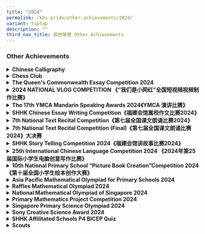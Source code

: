 ```yaml
---
title: "2024"
permalink: /khs-pride/other-achievements/2024/
variant: tiptap
description: ""
third_nav_title: 其他荣誉 Other Achievements
---
```

<h3>Other Achievements</h3>
<div data-type="detailGroup" class="isomer-accordion isomer-accordion-white">
<details class="isomer-details">
<summary><strong>Chinese Calligraphy</strong>
</summary>
<div data-type="detailsContent" class="isomer-details-content">
<table style="minWidth: 50px">
<colgroup>
<col>
<col>
</colgroup>
<tbody>
<tr>
<td rowspan="1" colspan="1">
<p><strong>Chinese Calligraphy Competition 2024 - Bronze (Primary Group)</strong>
</p>
</td>
<td rowspan="1" colspan="1">
<p></p>
</td>
</tr>
<tr>
<td rowspan="1" colspan="1">
<p>Huang Xin Ya Krystal</p>
</td>
<td rowspan="1" colspan="1">
<p>P2-06</p>
</td>
</tr>
<tr>
<td rowspan="1" colspan="1">
<p>Ong Si Yan</p>
</td>
<td rowspan="1" colspan="1">
<p>P6-01</p>
</td>
</tr>
</tbody>
</table>
<p></p>
</div>
</details>
<details class="isomer-details">
<summary><strong>Chess Club</strong>
</summary>
<div data-type="detailsContent" class="isomer-details-content">
<table style="minWidth: 50px">
<colgroup>
<col>
<col>
</colgroup>
<tbody>
<tr>
<td rowspan="1" colspan="1">
<p><strong>[International Chess]</strong>
</p>
<p><strong>75th National Schools Individual</strong>
</p>
<p><strong>Chess Championships 2024 - 6th (Open Under 10 East Zone)</strong>
</p>
</td>
<td rowspan="1" colspan="1">
<p></p>
</td>
</tr>
<tr>
<td rowspan="1" colspan="1">
<p>Seah Shin Yi</p>
</td>
<td rowspan="1" colspan="1">
<p>P4-06</p>
</td>
</tr>
<tr>
<td rowspan="1" colspan="1">
<p><strong>[International Chess]</strong>
</p>
<p><strong>75th National Schools Individual</strong>
</p>
<p><strong>Chess Championships 2024 - 8th (Open Under 10 East Zone)</strong>
</p>
</td>
<td rowspan="1" colspan="1">
<p></p>
</td>
</tr>
<tr>
<td rowspan="1" colspan="1">
<p>Do Hoang Anh Tu, Anthony</p>
</td>
<td rowspan="1" colspan="1">
<p>P4-05</p>
</td>
</tr>
<tr>
<td rowspan="1" colspan="1">
<p><strong>[Weiqi]</strong>
</p>
<p><strong>Six Trust Cup National</strong>
</p>
<p><strong>Youth Weiqi Championships - Bronze (Primary 5 Group)</strong>
</p>
</td>
<td rowspan="1" colspan="1">
<p></p>
</td>
</tr>
<tr>
<td rowspan="1" colspan="1">
<p>Neo Cheng Ming</p>
</td>
<td rowspan="1" colspan="1">
<p>P5-06</p>
</td>
</tr>
<tr>
<td rowspan="1" colspan="1">
<p>Hanzel Ng Han Chen</p>
</td>
<td rowspan="1" colspan="1">
<p>P5-06</p>
</td>
</tr>
</tbody>
</table>
<p></p>
</div>
</details>
<details class="isomer-details">
<summary><strong>The Queen's Commonwealth Essay Competition 2024</strong>
</summary>
<div data-type="detailsContent" class="isomer-details-content">
<table style="minWidth: 50px">
<colgroup>
<col>
<col>
</colgroup>
<tbody>
<tr>
<td rowspan="1" colspan="1">
<p><strong>Gold</strong>
</p>
</td>
<td rowspan="1" colspan="1">
<p></p>
</td>
</tr>
<tr>
<td rowspan="1" colspan="1">
<p>GISELE FONG HEI TENG</p>
</td>
<td rowspan="1" colspan="1">
<p>P6-07</p>
</td>
</tr>
<tr>
<td rowspan="1" colspan="1">
<p>ZHOU JIALIN</p>
</td>
<td rowspan="1" colspan="1">
<p>P6-07</p>
</td>
</tr>
<tr>
<td rowspan="1" colspan="1">
<p>SOH TING YU, SYLVIA</p>
</td>
<td rowspan="1" colspan="1">
<p>P6-07</p>
</td>
</tr>
<tr>
<td rowspan="1" colspan="1">
<p>KHOO TZE LING</p>
</td>
<td rowspan="1" colspan="1">
<p>P6-07</p>
</td>
</tr>
<tr>
<td rowspan="1" colspan="1">
<p>DYLAN LOW</p>
</td>
<td rowspan="1" colspan="1">
<p>P6-07</p>
</td>
</tr>
<tr>
<td rowspan="1" colspan="1">
<p>KHER SWEE BOON</p>
</td>
<td rowspan="1" colspan="1">
<p>P5-07</p>
</td>
</tr>
<tr>
<td rowspan="1" colspan="1">
<p>NEO QI SHAN KIMI</p>
</td>
<td rowspan="1" colspan="1">
<p>P5-03</p>
</td>
</tr>
<tr>
<td rowspan="1" colspan="1">
<p>TAN YUN WEN ERIN</p>
</td>
<td rowspan="1" colspan="1">
<p>P3-07</p>
</td>
</tr>
<tr>
<td rowspan="1" colspan="1">
<p>KONG ZHONG LIN&nbsp;</p>
</td>
<td rowspan="1" colspan="1">
<p>P4-04</p>
</td>
</tr>
<tr>
<td rowspan="1" colspan="1">
<p>EDEN YANG YUXI&nbsp;</p>
</td>
<td rowspan="1" colspan="1">
<p>P4-07</p>
</td>
</tr>
<tr>
<td rowspan="1" colspan="1">
<p><strong>Silver</strong>
</p>
</td>
<td rowspan="1" colspan="1">
<p></p>
</td>
</tr>
<tr>
<td rowspan="1" colspan="1">
<p>CHAN ZHE HAO LUKE&nbsp;</p>
</td>
<td rowspan="1" colspan="1">
<p>P6-03</p>
</td>
</tr>
<tr>
<td rowspan="1" colspan="1">
<p>DESIREE LIAW JIA YI</p>
</td>
<td rowspan="1" colspan="1">
<p>P6-02</p>
</td>
</tr>
<tr>
<td rowspan="1" colspan="1">
<p>CHLOE CHNG SHI XUAN</p>
</td>
<td rowspan="1" colspan="1">
<p>P6-05</p>
</td>
</tr>
<tr>
<td rowspan="1" colspan="1">
<p>EMILY PANG YIN XI</p>
</td>
<td rowspan="1" colspan="1">
<p>P6-05</p>
</td>
</tr>
<tr>
<td rowspan="1" colspan="1">
<p>NATALIE TEO</p>
</td>
<td rowspan="1" colspan="1">
<p>P6-07</p>
</td>
</tr>
<tr>
<td rowspan="1" colspan="1">
<p>MILLA SIENNY CHAN</p>
</td>
<td rowspan="1" colspan="1">
<p>P6-07</p>
</td>
</tr>
<tr>
<td rowspan="1" colspan="1">
<p>KESSLYN NG KAY LING</p>
</td>
<td rowspan="1" colspan="1">
<p>P6-06</p>
</td>
</tr>
<tr>
<td rowspan="1" colspan="1">
<p>AELLY CHIN</p>
</td>
<td rowspan="1" colspan="1">
<p>P6-06</p>
</td>
</tr>
<tr>
<td rowspan="1" colspan="1">
<p>DARRIUS CHIA</p>
</td>
<td rowspan="1" colspan="1">
<p>P6-06</p>
</td>
</tr>
<tr>
<td rowspan="1" colspan="1">
<p>TRISTAN OH</p>
</td>
<td rowspan="1" colspan="1">
<p>P6-06</p>
</td>
</tr>
<tr>
<td rowspan="1" colspan="1">
<p>CHIA JUO TSUEN&nbsp;</p>
</td>
<td rowspan="1" colspan="1">
<p>P3-06</p>
</td>
</tr>
<tr>
<td rowspan="1" colspan="1">
<p>CHUA YUAN YU ANGELA</p>
</td>
<td rowspan="1" colspan="1">
<p>P4-01</p>
</td>
</tr>
<tr>
<td rowspan="1" colspan="1">
<p>GOH YU HENG ELGIN&nbsp;&nbsp;</p>
</td>
<td rowspan="1" colspan="1">
<p>P4-02</p>
</td>
</tr>
<tr>
<td rowspan="1" colspan="1">
<p>ELIAS CHUA RUI DE&nbsp;&nbsp;</p>
</td>
<td rowspan="1" colspan="1">
<p>P4-05</p>
</td>
</tr>
<tr>
<td rowspan="1" colspan="1">
<p>ELISE WEE YU XI&nbsp;</p>
</td>
<td rowspan="1" colspan="1">
<p>P4-05</p>
</td>
</tr>
<tr>
<td rowspan="1" colspan="1">
<p>WAN SOPHIE BINTE WAN SUHAIMI&nbsp;</p>
</td>
<td rowspan="1" colspan="1">
<p>P4-05</p>
</td>
</tr>
<tr>
<td rowspan="1" colspan="1">
<p>BREE TOO CUN BIN&nbsp;&nbsp;</p>
</td>
<td rowspan="1" colspan="1">
<p>P4-06</p>
</td>
</tr>
<tr>
<td rowspan="1" colspan="1">
<p>LIM ZHI LE DANIELLE&nbsp;&nbsp;</p>
</td>
<td rowspan="1" colspan="1">
<p>P4-06</p>
</td>
</tr>
<tr>
<td rowspan="1" colspan="1">
<p>EMILY YUEN SHU ERN&nbsp;&nbsp;</p>
</td>
<td rowspan="1" colspan="1">
<p>P4-07</p>
</td>
</tr>
<tr>
<td rowspan="1" colspan="1">
<p>NG HAO YANG&nbsp;</p>
</td>
<td rowspan="1" colspan="1">
<p>P4-07</p>
</td>
</tr>
<tr>
<td rowspan="1" colspan="1">
<p>HO XUAN EN EMMA&nbsp;&nbsp;</p>
</td>
<td rowspan="1" colspan="1">
<p>P5-05</p>
</td>
</tr>
<tr>
<td rowspan="1" colspan="1">
<p>DANIEL TAN YEE HENG&nbsp;&nbsp;</p>
</td>
<td rowspan="1" colspan="1">
<p>P5-05</p>
</td>
</tr>
<tr>
<td rowspan="1" colspan="1">
<p>YELTON CHANG YUAN MING&nbsp;&nbsp;</p>
</td>
<td rowspan="1" colspan="1">
<p>P5-06</p>
</td>
</tr>
<tr>
<td rowspan="1" colspan="1">
<p>NG CHONG MING LUTHER&nbsp;&nbsp;&nbsp;</p>
</td>
<td rowspan="1" colspan="1">
<p>P5-06</p>
</td>
</tr>
<tr>
<td rowspan="1" colspan="1">
<p>DECLAN WONG KUAN ZE&nbsp;&nbsp;</p>
</td>
<td rowspan="1" colspan="1">
<p>P5-06</p>
</td>
</tr>
<tr>
<td rowspan="1" colspan="1">
<p>ONG CHING HWEE HANNA&nbsp;</p>
</td>
<td rowspan="1" colspan="1">
<p>P5-06</p>
</td>
</tr>
<tr>
<td rowspan="1" colspan="1">
<p>KION YU LE SHAYNE&nbsp;</p>
</td>
<td rowspan="1" colspan="1">
<p>P5-07</p>
</td>
</tr>
<tr>
<td rowspan="1" colspan="1">
<p>LIEW XUAN YING FELICIA&nbsp;</p>
</td>
<td rowspan="1" colspan="1">
<p>P5-07</p>
</td>
</tr>
<tr>
<td rowspan="1" colspan="1">
<p>LIM MINZHE BENJAMIN&nbsp;</p>
</td>
<td rowspan="1" colspan="1">
<p>P5-07</p>
</td>
</tr>
<tr>
<td rowspan="1" colspan="1">
<p>KAO ZI YAO&nbsp;</p>
</td>
<td rowspan="1" colspan="1">
<p>P5-07</p>
</td>
</tr>
<tr>
<td rowspan="1" colspan="1">
<p><strong>Bronze</strong>
</p>
</td>
<td rowspan="1" colspan="1">
<p></p>
</td>
</tr>
<tr>
<td rowspan="1" colspan="1">
<p>LEE XING YU KATE</p>
</td>
<td rowspan="1" colspan="1">
<p>P5-07</p>
</td>
</tr>
<tr>
<td rowspan="1" colspan="1">
<p>NG YU HENG LUCAS</p>
</td>
<td rowspan="1" colspan="1">
<p>P5-07</p>
</td>
</tr>
<tr>
<td rowspan="1" colspan="1">
<p>TAN ZI HENG&nbsp;</p>
</td>
<td rowspan="1" colspan="1">
<p>P6-05</p>
</td>
</tr>
<tr>
<td rowspan="1" colspan="1">
<p>TAY HONG LIP&nbsp;</p>
</td>
<td rowspan="1" colspan="1">
<p>P6-05</p>
</td>
</tr>
<tr>
<td rowspan="1" colspan="1">
<p>KWAN LE XIN CHARLOTTE</p>
</td>
<td rowspan="1" colspan="1">
<p>P6-02</p>
</td>
</tr>
<tr>
<td rowspan="1" colspan="1">
<p>TEO JING SHAN</p>
</td>
<td rowspan="1" colspan="1">
<p>P6-07</p>
</td>
</tr>
<tr>
<td rowspan="1" colspan="1">
<p>RYAN YONG SHERN HAU</p>
</td>
<td rowspan="1" colspan="1">
<p>P6-07</p>
</td>
</tr>
<tr>
<td rowspan="1" colspan="1">
<p>KIERAN FERRELL TASLIM</p>
</td>
<td rowspan="1" colspan="1">
<p>P6-07</p>
</td>
</tr>
<tr>
<td rowspan="1" colspan="1">
<p>HENG OWEN EMANUEL WEN XIN</p>
</td>
<td rowspan="1" colspan="1">
<p>P6-07</p>
</td>
</tr>
<tr>
<td rowspan="1" colspan="1">
<p>HAN JIE EN</p>
</td>
<td rowspan="1" colspan="1">
<p>P6-07</p>
</td>
</tr>
<tr>
<td rowspan="1" colspan="1">
<p>CHNG KAI YAN CANYON</p>
</td>
<td rowspan="1" colspan="1">
<p>P6-07</p>
</td>
</tr>
<tr>
<td rowspan="1" colspan="1">
<p>FOO ZEE YEE
<br>
</p>
</td>
<td rowspan="1" colspan="1">
<p>P6-06</p>
</td>
</tr>
<tr>
<td rowspan="1" colspan="1">
<p>XIAO RUIXI
<br>
</p>
</td>
<td rowspan="1" colspan="1">
<p>P6-06</p>
</td>
</tr>
<tr>
<td rowspan="1" colspan="1">
<p>ADELE TAY YU XUAN
<br>&nbsp;</p>
</td>
<td rowspan="1" colspan="1">
<p>P6-06</p>
</td>
</tr>
<tr>
<td rowspan="1" colspan="1">
<p>LEW YIXUAN NICOLE
<br>
</p>
</td>
<td rowspan="1" colspan="1">
<p>P6-06</p>
</td>
</tr>
<tr>
<td rowspan="1" colspan="1">
<p>CHARLOTTE DOONG SHUANGYI</p>
</td>
<td rowspan="1" colspan="1">
<p>P6-04</p>
</td>
</tr>
<tr>
<td rowspan="1" colspan="1">
<p>WONG ZI CHENG</p>
</td>
<td rowspan="1" colspan="1">
<p>P6-03</p>
</td>
</tr>
<tr>
<td rowspan="1" colspan="1">
<p>DAVE LEE YI JIE</p>
</td>
<td rowspan="1" colspan="1">
<p>P6-03</p>
</td>
</tr>
<tr>
<td rowspan="1" colspan="1">
<p>KOH KIE REN</p>
</td>
<td rowspan="1" colspan="1">
<p>P6-03</p>
</td>
</tr>
<tr>
<td rowspan="1" colspan="1">
<p>CHLOE TAN LI XUAN&nbsp;</p>
</td>
<td rowspan="1" colspan="1">
<p>&nbsp;P4-01</p>
</td>
</tr>
<tr>
<td rowspan="1" colspan="1">
<p>CHUA YU XUAN SARAH</p>
</td>
<td rowspan="1" colspan="1">
<p>P4-01</p>
</td>
</tr>
<tr>
<td rowspan="1" colspan="1">
<p>TAN YANG RUI&nbsp;</p>
</td>
<td rowspan="1" colspan="1">
<p>P4-02</p>
</td>
</tr>
<tr>
<td rowspan="1" colspan="1">
<p>CLAUDIA TAN YI XUAN&nbsp;&nbsp;</p>
</td>
<td rowspan="1" colspan="1">
<p>P4-06</p>
</td>
</tr>
<tr>
<td rowspan="1" colspan="1">
<p>EDWARD LOO LE WEI&nbsp;&nbsp;</p>
</td>
<td rowspan="1" colspan="1">
<p>P4-06</p>
</td>
</tr>
<tr>
<td rowspan="1" colspan="1">
<p>ELISABETH HON KE XIN&nbsp;&nbsp;</p>
</td>
<td rowspan="1" colspan="1">
<p>P4-06</p>
</td>
</tr>
<tr>
<td rowspan="1" colspan="1">
<p>LIM ZI HAN&nbsp;</p>
</td>
<td rowspan="1" colspan="1">
<p>P4-06</p>
</td>
</tr>
<tr>
<td rowspan="1" colspan="1">
<p>QIN ZIYI&nbsp;</p>
</td>
<td rowspan="1" colspan="1">
<p>P4-06</p>
</td>
</tr>
<tr>
<td rowspan="1" colspan="1">
<p>TAYLOR NG YONG JI&nbsp;&nbsp;</p>
</td>
<td rowspan="1" colspan="1">
<p>P4-06</p>
</td>
</tr>
<tr>
<td rowspan="1" colspan="1">
<p>LEE DING XIAN TYLER&nbsp;</p>
</td>
<td rowspan="1" colspan="1">
<p>P4-06</p>
</td>
</tr>
<tr>
<td rowspan="1" colspan="1">
<p>LEE EN YI CLARA&nbsp;&nbsp;</p>
</td>
<td rowspan="1" colspan="1">
<p>P4-07</p>
</td>
</tr>
<tr>
<td rowspan="1" colspan="1">
<p>NEO YU XIN JAZANNE&nbsp;</p>
</td>
<td rowspan="1" colspan="1">
<p>P4-07</p>
</td>
</tr>
<tr>
<td rowspan="1" colspan="1">
<p>CHUA DING HENG YERIEL&nbsp;</p>
</td>
<td rowspan="1" colspan="1">
<p>P4-07</p>
</td>
</tr>
<tr>
<td rowspan="1" colspan="1">
<p>ANG RAY TENG&nbsp;</p>
</td>
<td rowspan="1" colspan="1">
<p>P5-05</p>
</td>
</tr>
<tr>
<td rowspan="1" colspan="1">
<p>CARMEN LEE&nbsp;</p>
</td>
<td rowspan="1" colspan="1">
<p>P5-05</p>
</td>
</tr>
<tr>
<td rowspan="1" colspan="1">
<p>VINCENT ZHANG KAIBIN&nbsp;</p>
</td>
<td rowspan="1" colspan="1">
<p>P5-05</p>
</td>
</tr>
<tr>
<td rowspan="1" colspan="1">
<p>KENJI YONG KAI YI&nbsp;</p>
</td>
<td rowspan="1" colspan="1">
<p>P5-05</p>
</td>
</tr>
<tr>
<td rowspan="1" colspan="1">
<p>NG REI QIAO&nbsp;</p>
</td>
<td rowspan="1" colspan="1">
<p>P5-05</p>
</td>
</tr>
<tr>
<td rowspan="1" colspan="1">
<p>ONG XINYI PHOEBE&nbsp;</p>
</td>
<td rowspan="1" colspan="1">
<p>P5-05</p>
</td>
</tr>
<tr>
<td rowspan="1" colspan="1">
<p>TAY WEN SHAN TAKUMI&nbsp;</p>
</td>
<td rowspan="1" colspan="1">
<p>P5-05</p>
</td>
</tr>
<tr>
<td rowspan="1" colspan="1">
<p>NOAH MARINATO&nbsp;</p>
</td>
<td rowspan="1" colspan="1">
<p>P5-05</p>
</td>
</tr>
<tr>
<td rowspan="1" colspan="1">
<p>TZEN TAY HSU CHEE&nbsp;</p>
</td>
<td rowspan="1" colspan="1">
<p>P5-05</p>
</td>
</tr>
<tr>
<td rowspan="1" colspan="1">
<p>JIANG NUOLIN&nbsp;</p>
</td>
<td rowspan="1" colspan="1">
<p>P5-05</p>
</td>
</tr>
<tr>
<td rowspan="1" colspan="1">
<p>BAI ZHONGYUAN&nbsp;</p>
</td>
<td rowspan="1" colspan="1">
<p>P5-05</p>
</td>
</tr>
<tr>
<td rowspan="1" colspan="1">
<p>TOH YI TENG DOUGLAS&nbsp;</p>
</td>
<td rowspan="1" colspan="1">
<p>P5-03</p>
</td>
</tr>
<tr>
<td rowspan="1" colspan="1">
<p>QI YUCHUAN&nbsp;</p>
</td>
<td rowspan="1" colspan="1">
<p>P5-03</p>
</td>
</tr>
<tr>
<td rowspan="1" colspan="1">
<p>ANG ZHE AYDEN&nbsp;</p>
</td>
<td rowspan="1" colspan="1">
<p>P5-06</p>
</td>
</tr>
<tr>
<td rowspan="1" colspan="1">
<p>EDWARD CHENG JEUN KITT&nbsp;</p>
</td>
<td rowspan="1" colspan="1">
<p>P5-06</p>
</td>
</tr>
<tr>
<td rowspan="1" colspan="1">
<p>NG HONG RUI JORDAN&nbsp;</p>
</td>
<td rowspan="1" colspan="1">
<p>P5-06</p>
</td>
</tr>
<tr>
<td rowspan="1" colspan="1">
<p>NG JING YI MELODY&nbsp;</p>
</td>
<td rowspan="1" colspan="1">
<p>P5-06</p>
</td>
</tr>
<tr>
<td rowspan="1" colspan="1">
<p>NG XUAN LIN ALYSSA&nbsp;</p>
</td>
<td rowspan="1" colspan="1">
<p>P5-06</p>
</td>
</tr>
<tr>
<td rowspan="1" colspan="1">
<p>PAN HONGYE LEO&nbsp;</p>
</td>
<td rowspan="1" colspan="1">
<p>P5-06</p>
</td>
</tr>
<tr>
<td rowspan="1" colspan="1">
<p>PETER CHOW&nbsp;</p>
</td>
<td rowspan="1" colspan="1">
<p>P5-06</p>
</td>
</tr>
<tr>
<td rowspan="1" colspan="1">
<p>RAENA LIM XUAN YU&nbsp;</p>
</td>
<td rowspan="1" colspan="1">
<p>P5-06</p>
</td>
</tr>
<tr>
<td rowspan="1" colspan="1">
<p>SIAW KAI XUAN KAZENNE&nbsp;</p>
</td>
<td rowspan="1" colspan="1">
<p>P5-06</p>
</td>
</tr>
<tr>
<td rowspan="1" colspan="1">
<p>SOH XIN TONG&nbsp;</p>
</td>
<td rowspan="1" colspan="1">
<p>P5-06</p>
</td>
</tr>
<tr>
<td rowspan="1" colspan="1">
<p>CONAN LIM KAI YANG</p>
</td>
<td rowspan="1" colspan="1">
<p>P5-06</p>
</td>
</tr>
<tr>
<td rowspan="1" colspan="1">
<p>CHIA EE HSUEN</p>
</td>
<td rowspan="1" colspan="1">
<p>P5-06</p>
</td>
</tr>
<tr>
<td rowspan="1" colspan="1">
<p>ESTELLA CAHYADI CHI</p>
</td>
<td rowspan="1" colspan="1">
<p>P5-06</p>
</td>
</tr>
<tr>
<td rowspan="1" colspan="1">
<p>LIU XINGFANG</p>
</td>
<td rowspan="1" colspan="1">
<p>P5-06</p>
</td>
</tr>
<tr>
<td rowspan="1" colspan="1">
<p>CALLUM KHOO EN LI
<br>
</p>
</td>
<td rowspan="1" colspan="1">
<p>P5-07</p>
</td>
</tr>
<tr>
<td rowspan="1" colspan="1">
<p>CHRYSTELLE SEE (SHI YU XIN)
<br>
</p>
</td>
<td rowspan="1" colspan="1">
<p>P5-07</p>
</td>
</tr>
<tr>
<td rowspan="1" colspan="1">
<p>CHOW YANN AN</p>
</td>
<td rowspan="1" colspan="1">
<p>P5-07</p>
</td>
</tr>
<tr>
<td rowspan="1" colspan="1">
<p>PUAH ZHENG KANG ISAIAH
<br>
</p>
</td>
<td rowspan="1" colspan="1">
<p>P5-07</p>
</td>
</tr>
<tr>
<td rowspan="1" colspan="1">
<p>TAN RUIXIANG&nbsp;</p>
</td>
<td rowspan="1" colspan="1">
<p>P5-07</p>
</td>
</tr>
<tr>
<td rowspan="1" colspan="1">
<p>NATACHA QUEK LI ZHEN&nbsp;</p>
</td>
<td rowspan="1" colspan="1">
<p>P5-04</p>
</td>
</tr>
<tr>
<td rowspan="1" colspan="1">
<p>GABRIEL ONG ZHI JIE&nbsp;</p>
</td>
<td rowspan="1" colspan="1">
<p>P5-04</p>
</td>
</tr>
</tbody>
</table>
</div>
</details>
<details class="isomer-details">
<summary><strong>2024 NATIONAL VLOG COMPETITION 《“我们是小网红”全国短视频视频制作比赛》</strong>
</summary>
<div data-type="detailsContent" class="isomer-details-content">
<table style="minWidth: 50px">
<colgroup>
<col>
<col>
</colgroup>
<tbody>
<tr>
<td rowspan="1" colspan="1">
<p><strong>Merit</strong>
</p>
</td>
<td rowspan="1" colspan="1">
<p></p>
</td>
</tr>
<tr>
<td rowspan="1" colspan="1">
<p>LING ZHI YIN KYRA</p>
</td>
<td rowspan="1" colspan="1">
<p>P4-03</p>
</td>
</tr>
<tr>
<td rowspan="1" colspan="1">
<p>LIM XIN CI</p>
</td>
<td rowspan="1" colspan="1">
<p>P4-05</p>
</td>
</tr>
<tr>
<td rowspan="1" colspan="1">
<p>LIOW ZI KANG</p>
</td>
<td rowspan="1" colspan="1">
<p>P4-05</p>
</td>
</tr>
</tbody>
</table>
</div>
</details>
<details class="isomer-details">
<summary><strong>The 17th YMCA Mandarin Speaking Awards 2024《YMCA 演讲比赛》</strong>
</summary>
<div data-type="detailsContent" class="isomer-details-content">
<table style="minWidth: 50px">
<colgroup>
<col>
<col>
</colgroup>
<tbody>
<tr>
<td rowspan="1" colspan="1">
<p><strong>Merit</strong>
</p>
</td>
<td rowspan="1" colspan="1">
<p></p>
</td>
</tr>
<tr>
<td rowspan="1" colspan="1">
<p>KE SHENGYE&nbsp;&nbsp;&nbsp;&nbsp;&nbsp;&nbsp;</p>
</td>
<td rowspan="1" colspan="1">
<p>P5-07</p>
</td>
</tr>
<tr>
<td rowspan="1" colspan="1">
<p>AVERY BOON&nbsp;&nbsp;&nbsp;&nbsp;&nbsp;&nbsp;&nbsp;&nbsp;</p>
</td>
<td rowspan="1" colspan="1">
<p>P3-06</p>
</td>
</tr>
</tbody>
</table>
</div>
</details>
<details class="isomer-details">
<summary><strong>SHHK Chinese Essay Writing Competition《福建会馆属校作文比赛2024》</strong>
</summary>
<div data-type="detailsContent" class="isomer-details-content">
<table style="minWidth: 50px">
<colgroup>
<col>
<col>
</colgroup>
<tbody>
<tr>
<td rowspan="1" colspan="1">
<p><strong>First Prize</strong>
</p>
</td>
<td rowspan="1" colspan="1">
<p></p>
</td>
</tr>
<tr>
<td rowspan="1" colspan="1">
<p>ZHANG JINGHAN</p>
</td>
<td rowspan="1" colspan="1">
<p>P5-02</p>
</td>
</tr>
<tr>
<td rowspan="1" colspan="1">
<p><strong>Second Prize</strong>
</p>
</td>
<td rowspan="1" colspan="1">
<p></p>
</td>
</tr>
<tr>
<td rowspan="1" colspan="1">
<p>JAYDEN NAH JIAN CHENG</p>
</td>
<td rowspan="1" colspan="1">
<p>P3-05</p>
</td>
</tr>
<tr>
<td rowspan="1" colspan="1">
<p><strong>Merit</strong>
</p>
</td>
<td rowspan="1" colspan="1">
<p></p>
</td>
</tr>
<tr>
<td rowspan="1" colspan="1">
<p>LIM HUI EN</p>
</td>
<td rowspan="1" colspan="1">
<p>P3-07</p>
</td>
</tr>
<tr>
<td rowspan="1" colspan="1">
<p>LEK SHU YA HANNAH</p>
</td>
<td rowspan="1" colspan="1">
<p>P4-05</p>
</td>
</tr>
<tr>
<td rowspan="1" colspan="1">
<p>WONG KAI LE</p>
</td>
<td rowspan="1" colspan="1">
<p>P4-06</p>
</td>
</tr>
<tr>
<td rowspan="1" colspan="1">
<p>ZHU XIAOYU</p>
</td>
<td rowspan="1" colspan="1">
<p>P5-01</p>
</td>
</tr>
</tbody>
</table>
</div>
</details>
<details class="isomer-details">
<summary><strong>7th National Text Recital Competition《第七届全国课文朗诵比赛2024》</strong>
</summary>
<div data-type="detailsContent" class="isomer-details-content">
<table style="minWidth: 50px">
<colgroup>
<col>
<col>
</colgroup>
<tbody>
<tr>
<td rowspan="1" colspan="1">
<p><strong>Gold</strong>
</p>
</td>
<td rowspan="1" colspan="1">
<p></p>
</td>
</tr>
<tr>
<td rowspan="1" colspan="1">
<p>ELAINE CHEN SHUYAO&nbsp;&nbsp;&nbsp;&nbsp;</p>
</td>
<td rowspan="1" colspan="1">
<p>P4-06</p>
</td>
</tr>
<tr>
<td rowspan="1" colspan="1">
<p><strong>Silver</strong>
</p>
</td>
<td rowspan="1" colspan="1">
<p></p>
</td>
</tr>
<tr>
<td rowspan="1" colspan="1">
<p>CHERYL CHEN SHUXIAN</p>
</td>
<td rowspan="1" colspan="1">
<p>P2-05</p>
</td>
</tr>
<tr>
<td rowspan="1" colspan="1">
<p>TEO CHENG YI</p>
</td>
<td rowspan="1" colspan="1">
<p>P3-01</p>
</td>
</tr>
<tr>
<td rowspan="1" colspan="1">
<p>ZHANG BO RUI</p>
</td>
<td rowspan="1" colspan="1">
<p>P3-01</p>
</td>
</tr>
<tr>
<td rowspan="1" colspan="1">
<p>CANDICE ZHANG SIMIAO</p>
</td>
<td rowspan="1" colspan="1">
<p>P4-01</p>
</td>
</tr>
<tr>
<td rowspan="1" colspan="1">
<p>TEO JING SHAN&nbsp;</p>
</td>
<td rowspan="1" colspan="1">
<p>P6-07</p>
</td>
</tr>
<tr>
<td rowspan="1" colspan="1">
<p>TOH JUN XIAN&nbsp;&nbsp;&nbsp;</p>
</td>
<td rowspan="1" colspan="1">
<p>P6-07</p>
</td>
</tr>
<tr>
<td rowspan="1" colspan="1">
<p><strong>Bronze</strong>
</p>
</td>
<td rowspan="1" colspan="1">
<p></p>
</td>
</tr>
<tr>
<td rowspan="1" colspan="1">
<p>ANG RUI CHEN RICHARD&nbsp;</p>
</td>
<td rowspan="1" colspan="1">
<p>P2-02</p>
</td>
</tr>
<tr>
<td rowspan="1" colspan="1">
<p>GAN YI HAN</p>
</td>
<td rowspan="1" colspan="1">
<p>P5-06</p>
</td>
</tr>
<tr>
<td rowspan="1" colspan="1">
<p>HENDRICK TAN JING YANG</p>
</td>
<td rowspan="1" colspan="1">
<p>P4-06</p>
</td>
</tr>
</tbody>
</table>
</div>
</details>
<details class="isomer-details">
<summary><strong>7th National Text Recital Competition (Final)《第七届全国课文朗诵比赛2024》大决赛</strong>
</summary>
<div data-type="detailsContent" class="isomer-details-content">
<table style="minWidth: 50px">
<colgroup>
<col>
<col>
</colgroup>
<tbody>
<tr>
<td rowspan="1" colspan="1">
<p><strong>Merit</strong>
</p>
</td>
<td rowspan="1" colspan="1">
<p></p>
</td>
</tr>
<tr>
<td rowspan="1" colspan="1">
<p>ELAINE CHEN SHUYAO&nbsp;&nbsp;&nbsp;&nbsp;</p>
</td>
<td rowspan="1" colspan="1">
<p>P4-06</p>
</td>
</tr>
</tbody>
</table>
</div>
</details>
<details class="isomer-details">
<summary><strong>SHHK Story Telling Competition 2024《福建会馆讲故事比赛2024》</strong>
</summary>
<div data-type="detailsContent" class="isomer-details-content">
<table style="minWidth: 50px">
<colgroup>
<col>
<col>
</colgroup>
<tbody>
<tr>
<td rowspan="1" colspan="1">
<p><strong>Merit</strong>
</p>
</td>
<td rowspan="1" colspan="1">
<p></p>
</td>
</tr>
<tr>
<td rowspan="1" colspan="1">
<p>CHERYL CHEN SHUXIAN</p>
</td>
<td rowspan="1" colspan="1">
<p>P2-05</p>
</td>
</tr>
</tbody>
</table>
</div>
</details>
<details class="isomer-details">
<summary><strong>25th International Chinese Language Competition 2024 《2024年第25届国际小学生电脑创意写作比赛》</strong>
</summary>
<div data-type="detailsContent" class="isomer-details-content">
<table style="minWidth: 50px">
<colgroup>
<col>
<col>
</colgroup>
<tbody>
<tr>
<td rowspan="1" colspan="1">
<p><strong>Gold(Singapore) &amp; Gold (International)</strong>
</p>
</td>
<td rowspan="1" colspan="1">
<p></p>
</td>
</tr>
<tr>
<td rowspan="1" colspan="1">
<p>HUANG YIQIAN&nbsp;</p>
</td>
<td rowspan="1" colspan="1">
<p>P2-01</p>
</td>
</tr>
<tr>
<td rowspan="1" colspan="1">
<p><strong>Bronze(Singapore) &amp; Bronze (International)</strong>
</p>
</td>
<td rowspan="1" colspan="1">
<p></p>
</td>
</tr>
<tr>
<td rowspan="1" colspan="1">
<p>NATHANIEL LOH KENG HUNG</p>
</td>
<td rowspan="1" colspan="1">
<p>P6-05</p>
</td>
</tr>
</tbody>
</table>
</div>
</details>
<details class="isomer-details">
<summary><strong>10th National Primary School “Picture Book Creation”Competition 2024 《第十届全国小学生绘本创作大赛》</strong>
</summary>
<div data-type="detailsContent" class="isomer-details-content">
<p>Table</p>
<table style="minWidth: 50px">
<colgroup>
<col>
<col>
</colgroup>
<tbody>
<tr>
<td rowspan="1" colspan="1">
<p><strong>Merit</strong>
</p>
</td>
<td rowspan="1" colspan="1">
<p></p>
</td>
</tr>
<tr>
<td rowspan="1" colspan="1">
<p>ZHANG JINGHAN</p>
</td>
<td rowspan="1" colspan="1">
<p>P5-02</p>
</td>
</tr>
<tr>
<td rowspan="1" colspan="1">
<p>CLAIRE HOO YAN TING</p>
</td>
<td rowspan="1" colspan="1">
<p>P5-02</p>
</td>
</tr>
<tr>
<td rowspan="1" colspan="1">
<p>CLARISE YAP LE EN</p>
</td>
<td rowspan="1" colspan="1">
<p>P5-02</p>
</td>
</tr>
<tr>
<td rowspan="1" colspan="1">
<p>CANDICE ZHANG SIMIAO</p>
</td>
<td rowspan="1" colspan="1">
<p>P4-01</p>
</td>
</tr>
</tbody>
</table>
</div>
</details>
<details class="isomer-details">
<summary><strong>Asia Pacific Mathematical Olympiad for Primary Schools 2024</strong>
</summary>
<div data-type="detailsContent" class="isomer-details-content">
<table style="minWidth: 50px">
<colgroup>
<col>
<col>
</colgroup>
<tbody>
<tr>
<td rowspan="1" colspan="1">
<p><strong>Bronze</strong>
</p>
</td>
<td rowspan="1" colspan="1">
<p></p>
</td>
</tr>
<tr>
<td rowspan="1" colspan="1">
<p>ANG RAY TENG</p>
</td>
<td rowspan="1" colspan="1">
<p>P5-05</p>
</td>
</tr>
<tr>
<td rowspan="1" colspan="1">
<p>ANG ZHE, AYDEN</p>
</td>
<td rowspan="1" colspan="1">
<p>P5-06</p>
</td>
</tr>
<tr>
<td rowspan="1" colspan="1">
<p>FU QING YANG</p>
</td>
<td rowspan="1" colspan="1">
<p>P6-05</p>
</td>
</tr>
<tr>
<td rowspan="1" colspan="1">
<p>NATHANIEL LOH KENG HUNG</p>
</td>
<td rowspan="1" colspan="1">
<p>P6-05</p>
</td>
</tr>
<tr>
<td rowspan="1" colspan="1">
<p>HENG OWEN EMANUEL WEN XIN</p>
</td>
<td rowspan="1" colspan="1">
<p>P6-07</p>
</td>
</tr>
<tr>
<td rowspan="1" colspan="1">
<p>SIAW KAI YAN, KAYEN</p>
</td>
<td rowspan="1" colspan="1">
<p>P6-07</p>
</td>
</tr>
<tr>
<td rowspan="1" colspan="1">
<p>TOH JUN XIAN</p>
</td>
<td rowspan="1" colspan="1">
<p>P6-07</p>
</td>
</tr>
</tbody>
</table>
</div>
</details>
<details class="isomer-details">
<summary><strong>Raffles Mathematical Olympiad 2024</strong>
</summary>
<div data-type="detailsContent" class="isomer-details-content">
<table style="minWidth: 50px">
<colgroup>
<col>
<col>
</colgroup>
<tbody>
<tr>
<td rowspan="1" colspan="1">
<p><strong>Distinction</strong>
</p>
</td>
<td rowspan="1" colspan="1">
<p></p>
</td>
</tr>
<tr>
<td rowspan="1" colspan="1">
<p>CHOA WEI ZE EDISON</p>
</td>
<td rowspan="1" colspan="1">
<p>P4-04</p>
</td>
</tr>
<tr>
<td rowspan="1" colspan="1">
<p>CHAU ZHI LING HAILEY</p>
</td>
<td rowspan="1" colspan="1">
<p>P4-05</p>
</td>
</tr>
<tr>
<td rowspan="1" colspan="1">
<p>LIOW ZI KANG</p>
</td>
<td rowspan="1" colspan="1">
<p>P4-05</p>
</td>
</tr>
<tr>
<td rowspan="1" colspan="1">
<p>XIAO RUIXUAN</p>
</td>
<td rowspan="1" colspan="1">
<p>P4-05</p>
</td>
</tr>
<tr>
<td rowspan="1" colspan="1">
<p>KOR TZE YUE</p>
</td>
<td rowspan="1" colspan="1">
<p>P4-06</p>
</td>
</tr>
<tr>
<td rowspan="1" colspan="1">
<p>LEE MING JIE</p>
</td>
<td rowspan="1" colspan="1">
<p>P4-06</p>
</td>
</tr>
<tr>
<td rowspan="1" colspan="1">
<p>LIM ZI HAN</p>
</td>
<td rowspan="1" colspan="1">
<p>P4-06</p>
</td>
</tr>
<tr>
<td rowspan="1" colspan="1">
<p>CHEW ZE YOU KYLER</p>
</td>
<td rowspan="1" colspan="1">
<p>P4-07</p>
</td>
</tr>
<tr>
<td rowspan="1" colspan="1">
<p>CHUA DING SHAO OWAIN</p>
</td>
<td rowspan="1" colspan="1">
<p>P4-07</p>
</td>
</tr>
<tr>
<td rowspan="1" colspan="1">
<p>ANG RAY TENG</p>
</td>
<td rowspan="1" colspan="1">
<p>P5-05</p>
</td>
</tr>
<tr>
<td rowspan="1" colspan="1">
<p>JAKE YAP JUN RUI</p>
</td>
<td rowspan="1" colspan="1">
<p>P5-05</p>
</td>
</tr>
<tr>
<td rowspan="1" colspan="1">
<p>JIANG NUOLIN</p>
</td>
<td rowspan="1" colspan="1">
<p>P5-05</p>
</td>
</tr>
<tr>
<td rowspan="1" colspan="1">
<p>ANG ZHE, AYDEN</p>
</td>
<td rowspan="1" colspan="1">
<p>P5-06</p>
</td>
</tr>
<tr>
<td rowspan="1" colspan="1">
<p>CHIA EE HSUEN</p>
</td>
<td rowspan="1" colspan="1">
<p>P5-06</p>
</td>
</tr>
<tr>
<td rowspan="1" colspan="1">
<p>NG HONG RUI JORDAN</p>
</td>
<td rowspan="1" colspan="1">
<p>P5-06</p>
</td>
</tr>
<tr>
<td rowspan="1" colspan="1">
<p>RAENA LIM XUAN YU</p>
</td>
<td rowspan="1" colspan="1">
<p>P5-06</p>
</td>
</tr>
<tr>
<td rowspan="1" colspan="1">
<p>WONG ZI YUAN</p>
</td>
<td rowspan="1" colspan="1">
<p>P5-06</p>
</td>
</tr>
<tr>
<td rowspan="1" colspan="1">
<p>ALFIE TEO</p>
</td>
<td rowspan="1" colspan="1">
<p>P5-07</p>
</td>
</tr>
<tr>
<td rowspan="1" colspan="1">
<p>FU QING YANG</p>
</td>
<td rowspan="1" colspan="1">
<p>P6-05</p>
</td>
</tr>
<tr>
<td rowspan="1" colspan="1">
<p>SIAW KAI YAN, KAYEN</p>
</td>
<td rowspan="1" colspan="1">
<p>P6-07</p>
</td>
</tr>
<tr>
<td rowspan="1" colspan="1">
<p><strong>Merit</strong>
</p>
</td>
<td rowspan="1" colspan="1">
<p></p>
</td>
</tr>
<tr>
<td rowspan="1" colspan="1">
<p>BAO RUNBO</p>
</td>
<td rowspan="1" colspan="1">
<p>P4-02</p>
</td>
</tr>
<tr>
<td rowspan="1" colspan="1">
<p>TRISTAN REN XUAN YU</p>
</td>
<td rowspan="1" colspan="1">
<p>P4-04</p>
</td>
</tr>
<tr>
<td rowspan="1" colspan="1">
<p>LISA TAN WEN XIN</p>
</td>
<td rowspan="1" colspan="1">
<p>P4-05</p>
</td>
</tr>
<tr>
<td rowspan="1" colspan="1">
<p>TAYLOR NG YONG JI</p>
</td>
<td rowspan="1" colspan="1">
<p>P4-06</p>
</td>
</tr>
<tr>
<td rowspan="1" colspan="1">
<p>XIE JUNRUI</p>
</td>
<td rowspan="1" colspan="1">
<p>P4-06</p>
</td>
</tr>
<tr>
<td rowspan="1" colspan="1">
<p>ZHANG WENRUI CALEB</p>
</td>
<td rowspan="1" colspan="1">
<p>P4-06</p>
</td>
</tr>
<tr>
<td rowspan="1" colspan="1">
<p>CHEANG JING XUAN ANNETTE</p>
</td>
<td rowspan="1" colspan="1">
<p>P4-07</p>
</td>
</tr>
<tr>
<td rowspan="1" colspan="1">
<p>LOH CHANG SHUEN FAITH</p>
</td>
<td rowspan="1" colspan="1">
<p>P4-07</p>
</td>
</tr>
<tr>
<td rowspan="1" colspan="1">
<p>TAN RUI HERNG LUTZ</p>
</td>
<td rowspan="1" colspan="1">
<p>P4-07</p>
</td>
</tr>
<tr>
<td rowspan="1" colspan="1">
<p>LIM LE QI, MAEGAN</p>
</td>
<td rowspan="1" colspan="1">
<p>P5-05</p>
</td>
</tr>
<tr>
<td rowspan="1" colspan="1">
<p>SEAH HUN TER AKIVA</p>
</td>
<td rowspan="1" colspan="1">
<p>P5-05</p>
</td>
</tr>
<tr>
<td rowspan="1" colspan="1">
<p>TAN YI JIAN</p>
</td>
<td rowspan="1" colspan="1">
<p>P5-05</p>
</td>
</tr>
<tr>
<td rowspan="1" colspan="1">
<p>WEE CHONGXI, JEREMY</p>
</td>
<td rowspan="1" colspan="1">
<p>P5-05</p>
</td>
</tr>
<tr>
<td rowspan="1" colspan="1">
<p>CHEW ZHI HENG JOASH</p>
</td>
<td rowspan="1" colspan="1">
<p>P5-06</p>
</td>
</tr>
<tr>
<td rowspan="1" colspan="1">
<p>PAN HONGYE LEO</p>
</td>
<td rowspan="1" colspan="1">
<p>P5-06</p>
</td>
</tr>
<tr>
<td rowspan="1" colspan="1">
<p>RAYNEN LEE KANG RUI</p>
</td>
<td rowspan="1" colspan="1">
<p>P5-06</p>
</td>
</tr>
<tr>
<td rowspan="1" colspan="1">
<p>TAN SHAO HERNG LANTZ</p>
</td>
<td rowspan="1" colspan="1">
<p>P6-02</p>
</td>
</tr>
<tr>
<td rowspan="1" colspan="1">
<p>LEW YIXUAN NICOLE</p>
</td>
<td rowspan="1" colspan="1">
<p>P6-06</p>
</td>
</tr>
<tr>
<td rowspan="1" colspan="1">
<p>TAY KAI YI, DAMIAN</p>
</td>
<td rowspan="1" colspan="1">
<p>P6-06</p>
</td>
</tr>
<tr>
<td rowspan="1" colspan="1">
<p>LUCA TAN XUAN REN</p>
</td>
<td rowspan="1" colspan="1">
<p>P6-07</p>
</td>
</tr>
<tr>
<td rowspan="1" colspan="1">
<p>ZHOU JIALIN</p>
</td>
<td rowspan="1" colspan="1">
<p>P6-07</p>
</td>
</tr>
</tbody>
</table>
</div>
</details>
<details class="isomer-details">
<summary><strong>National Mathematical Olympiad of Singapore 2024</strong>
</summary>
<div data-type="detailsContent" class="isomer-details-content">
<table style="minWidth: 50px">
<colgroup>
<col>
<col>
</colgroup>
<tbody>
<tr>
<td rowspan="1" colspan="1">
<p><strong>Silver</strong>
</p>
</td>
<td rowspan="1" colspan="1">
<p></p>
</td>
</tr>
<tr>
<td rowspan="1" colspan="1">
<p>ANG RAY TENG</p>
</td>
<td rowspan="1" colspan="1">
<p>P5-05</p>
</td>
</tr>
<tr>
<td rowspan="1" colspan="1">
<p>ANG ZHE, AYDEN</p>
</td>
<td rowspan="1" colspan="1">
<p>P5-06</p>
</td>
</tr>
<tr>
<td rowspan="1" colspan="1">
<p>CHEW ZHI HENG JOASH</p>
</td>
<td rowspan="1" colspan="1">
<p>P5-06</p>
</td>
</tr>
<tr>
<td rowspan="1" colspan="1">
<p>PAN HONGYE LEO</p>
</td>
<td rowspan="1" colspan="1">
<p>P5-06</p>
</td>
</tr>
<tr>
<td rowspan="1" colspan="1">
<p>ALFIE TEO</p>
</td>
<td rowspan="1" colspan="1">
<p>P5-07</p>
</td>
</tr>
<tr>
<td rowspan="1" colspan="1">
<p>CHAU YU ZHE GORDON</p>
</td>
<td rowspan="1" colspan="1">
<p>P5-07</p>
</td>
</tr>
<tr>
<td rowspan="1" colspan="1">
<p><strong>Bronze</strong>
</p>
</td>
<td rowspan="1" colspan="1">
<p></p>
</td>
</tr>
<tr>
<td rowspan="1" colspan="1">
<p>BAI ZHONGYUAN</p>
</td>
<td rowspan="1" colspan="1">
<p>P5-05</p>
</td>
</tr>
<tr>
<td rowspan="1" colspan="1">
<p>JIANG NUOLIN</p>
</td>
<td rowspan="1" colspan="1">
<p>P5-05</p>
</td>
</tr>
<tr>
<td rowspan="1" colspan="1">
<p>LIM YING XUAN CHEVELLE</p>
</td>
<td rowspan="1" colspan="1">
<p>P5-05</p>
</td>
</tr>
<tr>
<td rowspan="1" colspan="1">
<p>AUGUSTINE SIOW ZI YONG</p>
</td>
<td rowspan="1" colspan="1">
<p>P5-06</p>
</td>
</tr>
<tr>
<td rowspan="1" colspan="1">
<p>HO HSIN LOONG TYLER</p>
</td>
<td rowspan="1" colspan="1">
<p>P5-06</p>
</td>
</tr>
<tr>
<td rowspan="1" colspan="1">
<p>NEO CHENG MING</p>
</td>
<td rowspan="1" colspan="1">
<p>P5-06</p>
</td>
</tr>
<tr>
<td rowspan="1" colspan="1">
<p>PETER CHOW</p>
</td>
<td rowspan="1" colspan="1">
<p>P5-06</p>
</td>
</tr>
<tr>
<td rowspan="1" colspan="1">
<p>TAN YUN XUAN RENEE</p>
</td>
<td rowspan="1" colspan="1">
<p>P5-06</p>
</td>
</tr>
<tr>
<td rowspan="1" colspan="1">
<p>CATHERINE HUANG KAIQI</p>
</td>
<td rowspan="1" colspan="1">
<p>P5-07</p>
</td>
</tr>
<tr>
<td rowspan="1" colspan="1">
<p>KHER SWEE BOON</p>
</td>
<td rowspan="1" colspan="1">
<p>P5-07</p>
</td>
</tr>
</tbody>
</table>
</div>
</details>
<details class="isomer-details">
<summary><strong>Primary Mathematics Project Competition 2024</strong>
</summary>
<div data-type="detailsContent" class="isomer-details-content">
<table style="minWidth: 50px">
<colgroup>
<col>
<col>
</colgroup>
<tbody>
<tr>
<td rowspan="1" colspan="1">
<p><strong>Outstanding Achievement</strong>
</p>
</td>
<td rowspan="1" colspan="1">
<p></p>
</td>
</tr>
<tr>
<td rowspan="1" colspan="1">
<p>CHAU YU ZHE GORDON</p>
</td>
<td rowspan="1" colspan="1">
<p>P5-07</p>
</td>
</tr>
<tr>
<td rowspan="1" colspan="1">
<p>PUAH ZHENG KANG ISAIAH</p>
</td>
<td rowspan="1" colspan="1">
<p>P5-07</p>
</td>
</tr>
</tbody>
</table>
</div>
</details>
<details class="isomer-details">
<summary><strong>Singapore Primary Science Olympiad 2024</strong>
</summary>
<div data-type="detailsContent" class="isomer-details-content">
<table style="minWidth: 50px">
<colgroup>
<col>
<col>
</colgroup>
<tbody>
<tr>
<td rowspan="1" colspan="1">
<p><strong>Bronze</strong>
</p>
</td>
<td rowspan="1" colspan="1">
<p></p>
</td>
</tr>
<tr>
<td rowspan="1" colspan="1">
<p>JIANG NUOLIN</p>
</td>
<td rowspan="1" colspan="1">
<p>P5-05</p>
</td>
</tr>
<tr>
<td rowspan="1" colspan="1">
<p>CHAU YU ZHE GORDON</p>
</td>
<td rowspan="1" colspan="1">
<p>P5-07</p>
</td>
</tr>
</tbody>
</table>
</div>
</details>
<details class="isomer-details">
<summary><strong>Sony Creative Science Award 2024</strong>
</summary>
<div data-type="detailsContent" class="isomer-details-content">
<table style="minWidth: 50px">
<colgroup>
<col>
<col>
</colgroup>
<tbody>
<tr>
<td rowspan="1" colspan="1">
<p>&nbsp;&nbsp;&nbsp;&nbsp;&nbsp;&nbsp;&nbsp; TRISTAN REN XUAN YU</p>
</td>
<td rowspan="1" colspan="1">
<p>P4-04</p>
</td>
</tr>
</tbody>
</table>
</div>
</details>
<details class="isomer-details">
<summary><strong>SHHK Affilitated Schools P4 BICEP Quiz</strong>
</summary>
<div data-type="detailsContent" class="isomer-details-content">
<table style="minWidth: 50px">
<colgroup>
<col>
<col>
</colgroup>
<tbody>
<tr>
<td rowspan="1" colspan="1">
<p><strong>Second place</strong>
</p>
</td>
<td rowspan="1" colspan="1">
<p></p>
</td>
</tr>
<tr>
<td rowspan="1" colspan="1">
<p>SILVIA LOW</p>
</td>
<td rowspan="1" colspan="1">
<p>P4-06</p>
</td>
</tr>
<tr>
<td rowspan="1" colspan="1">
<p>KEIA NG YU JUN</p>
</td>
<td rowspan="1" colspan="1">
<p>P4-06</p>
</td>
</tr>
<tr>
<td rowspan="1" colspan="1">
<p>LOO XIANG RUI, WAYNE</p>
</td>
<td rowspan="1" colspan="1">
<p>P4-06</p>
</td>
</tr>
<tr>
<td rowspan="1" colspan="1">
<p>NG XIN LE MAKAYLA</p>
</td>
<td rowspan="1" colspan="1">
<p>P4-06</p>
</td>
</tr>
<tr>
<td rowspan="1" colspan="1">
<p>BREE TOO CUN BIN</p>
</td>
<td rowspan="1" colspan="1">
<p>P4-06</p>
</td>
</tr>
<tr>
<td rowspan="1" colspan="1">
<p>ZOU YU FEI</p>
</td>
<td rowspan="1" colspan="1">
<p>P4-07</p>
</td>
</tr>
</tbody>
</table>
</div>
</details>
<details class="isomer-details">
<summary><strong>Scouts </strong>
</summary>
<div data-type="detailsContent" class="isomer-details-content">
<table style="minWidth: 50px">
<colgroup>
<col>
<col>
</colgroup>
<tbody>
<tr>
<td rowspan="1" colspan="1">
<p><strong>Akela Award</strong>
</p>
</td>
<td rowspan="1" colspan="1">
<p></p>
</td>
</tr>
<tr>
<td rowspan="1" colspan="1">
<p>BRIAN TAY AN JIE</p>
</td>
<td rowspan="1" colspan="1">
<p>P5-06</p>
</td>
</tr>
<tr>
<td rowspan="1" colspan="1">
<p>HO WENG HAN</p>
</td>
<td rowspan="1" colspan="1">
<p>P6-03</p>
</td>
</tr>
<tr>
<td rowspan="1" colspan="1">
<p>CYRUS LIM GENG HENG</p>
</td>
<td rowspan="1" colspan="1">
<p>P6-05</p>
</td>
</tr>
<tr>
<td rowspan="1" colspan="1">
<p>KENNETH KOK WEE HONG</p>
</td>
<td rowspan="1" colspan="1">
<p>P6-05</p>
</td>
</tr>
<tr>
<td rowspan="1" colspan="1">
<p>CHEN YONG FA</p>
</td>
<td rowspan="1" colspan="1">
<p>P6-06</p>
</td>
</tr>
<tr>
<td rowspan="1" colspan="1">
<p>JACOB LIM SWEE ZE</p>
</td>
<td rowspan="1" colspan="1">
<p>P6-06</p>
</td>
</tr>
<tr>
<td rowspan="1" colspan="1">
<p>TAY KAI YI, DAMIAN</p>
</td>
<td rowspan="1" colspan="1">
<p>P6-06</p>
</td>
</tr>
<tr>
<td rowspan="1" colspan="1">
<p>DYLAN LOW</p>
</td>
<td rowspan="1" colspan="1">
<p>P6-07</p>
</td>
</tr>
</tbody>
</table>
</div>
</details>
</div>
<p></p>
<p></p>
<p></p>